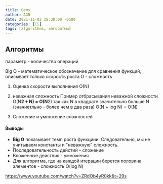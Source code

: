 ```yaml
---
title: Gems
author: AGN
date: 2021-11-02 18:30:00 -0500
categories: [CS]
tags: [algorithms, алгоритмы]
---
```


## Алгоритмы

параметр - количество операций

Big O - математическое обозначение для сравнения функций, описывает только скорость роста
O - сложность

1. Оценка скорости выполнения
O(N)

1. неважная сложность 
Пример отбрасывания неважной сложности
O(N**2 + N) = O(N**2) так как N в квадрате значительно больше  N (значиетльно - более чем в два раза)
O(N + log N) = O(N)

1. Сложение и умножение сложностей

#### Выводы
- **Big O** показывает темп роста функциии. Следовательно, мы не учитываем константы и "неважную" сложность.
- Последовательность дейстий - сложение
- Вложенные действия - умножения
- Для алгоритма, где на каждой итерации берется половина элементов - сложность O(log N)


https://www.youtube.com/watch?v=ZRdOb4yR0kk&t=29s

